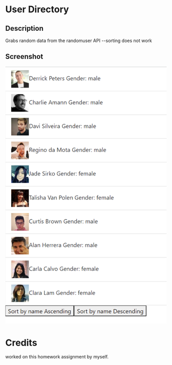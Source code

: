 # User Directory

## Description

Grabs random data from the randomuser API --sorting does not work

## Screenshot
![Screenshot](assets/screenshot.png)

# Credits
worked on this homework assignment by myself.   